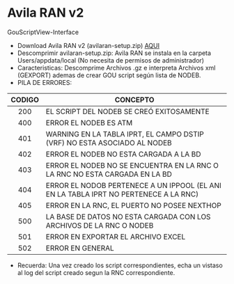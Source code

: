 # Avila RAN v2
GouScriptView-Interface
* Download Avila RAN v2 (avilaran-setup.zip)
[AQUI](https://github.com/miguel2m/GouScriptView/blob/master/GouScriptView/AvilaRANv2-dist/AvilaRan-setup.zip)
* Descomprimir avilaran-setup.zip:
  Avila RAN se instala en la carpeta Users/appdata/local (No necesita de permisos de administrador)
* Caracteristicas: Descomprime Archivos .gz e interpreta Archivos xml (GEXPORT) ademas de crear GOU script según lista de NODEB.
* PILA DE ERRORES:

| CODIGO | CONCEPTO |
|:------:|--------------------------------------------------------------------------------------|
| 200 | EL SCRIPT DEL NODEB SE CREÓ EXITOSAMENTE |
| 400 | ERROR EL NODEB ES ATM |
| 401 | WARNING EN LA TABLA IPRT, EL CAMPO DSTIP (VRF) NO ESTA ASOCIADO AL NODEB |
| 402 | ERROR EL NODEB NO ESTA CARGADA A LA BD |
| 403 | ERROR EL NODEB NO SE ENCUENTRA EN LA RNC O LA RNC NO ESTA CARGADA EN LA BD |
| 404 | ERROR EL NODOB PERTENECE A UN IPPOOL (EL ANI EN LA TABLA IPRT NO PERTENECE A LA RNC) |
| 405 | ERROR EN LA RNC, EL PUERTO NO POSEE NEXTHOP |
| 500 | LA BASE DE DATOS NO ESTA CARGADA CON LOS ARCHIVOS DE LA RNC O NODEB |
| 501 | ERROR EN EXPORTAR EL ARCHIVO EXCEL |
| 502 | ERROR EN GENERAL |

* Recuerda: Una vez creado los script correspondientes, echa un vistaso al log del script creado segun la RNC correspondiente.
